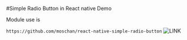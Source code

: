 #Simple Radio Button in React native Demo

Module use is

`https://github.com/moschan/react-native-simple-radio-button`
![LINK](https://github.com/moschan/react-native-simple-radio-button)